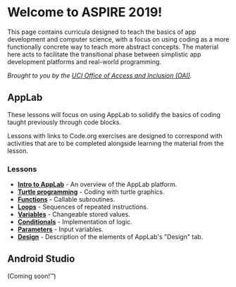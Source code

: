# Welcome to ASPIRE 2019!

This page contains curricula designed to teach the basics of app development and computer science, with a focus on using coding as a more functionally concrete way to teach more abstract concepts. The material here acts to facilitate the transitional phase between simplistic app development platforms and real-world programming.

_Brought to you by the [UCI Office of Access and Inclusion (OAI)](https://tech.uci.edu/access/index.php)._

## AppLab

These lessons will focus on using AppLab to solidify the basics of coding taught previously through code blocks.

Lessons with links to Code.org exercises are designed to correspond with activities that are to be completed alongside learning the material from the lesson.

### Lessons

* **[Intro to AppLab](/OAI-Summer-2019/pages/lessons/lesson-00.html)** - An overview of the AppLab platform.
* **[Turtle programming](/OAI-Summer-2019/pages/lessons/lesson-01.html)** - Coding with turtle graphics.
* **[Functions]()** - Callable subroutines.
* **[Loops]()** - Sequences of repeated instructions.
* **[Variables]()** - Changeable stored values.
* **[Conditionals]()** - Implementation of logic.
* **[Parameters]()** - Input variables.
* **[Design]()** - Description of the elements of AppLab's "Design" tab.

## Android Studio

(Coming soon!™)
